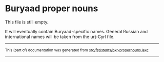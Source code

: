 
# Buryaad proper nouns

This file is still empty.

It will eventually contain Buryaad-specific names. General Russian
and international names will be taken from the urj-Cyrl file.

* * *

<small>This (part of) documentation was generated from [src/fst/stems/bxr-propernouns.lexc](https://github.com/giellalt/lang-bxr/blob/main/src/fst/stems/bxr-propernouns.lexc)</small>

---

